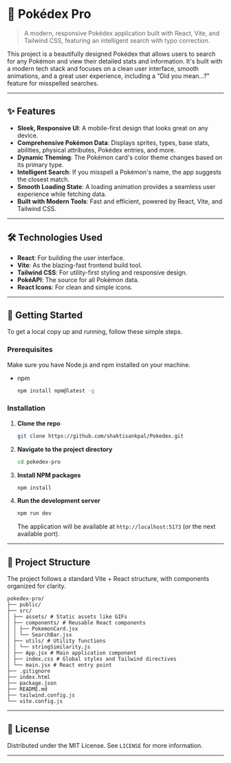 # 📖 Pokédex Pro

> A modern, responsive Pokédex application built with React, Vite, and Tailwind CSS, featuring an intelligent search with typo correction.

This project is a beautifully designed Pokédex that allows users to search for any Pokémon and view their detailed stats and information. It's built with a modern tech stack and focuses on a clean user interface, smooth animations, and a great user experience, including a "Did you mean...?" feature for misspelled searches.

---

## ✨ Features

- **Sleek, Responsive UI**: A mobile-first design that looks great on any device.
- **Comprehensive Pokémon Data**: Displays sprites, types, base stats, abilities, physical attributes, Pokédex entries, and more.
- **Dynamic Theming**: The Pokémon card's color theme changes based on its primary type.
- **Intelligent Search**: If you misspell a Pokémon's name, the app suggests the closest match.
- **Smooth Loading State**: A loading animation provides a seamless user experience while fetching data.
- **Built with Modern Tools**: Fast and efficient, powered by React, Vite, and Tailwind CSS.

---

## 🛠️ Technologies Used

- **React**: For building the user interface.
- **Vite**: As the blazing-fast frontend build tool.
- **Tailwind CSS**: For utility-first styling and responsive design.
- **PokéAPI**: The source for all Pokémon data.
- **React Icons**: For clean and simple icons.

---

## 🚀 Getting Started

To get a local copy up and running, follow these simple steps.

### **Prerequisites**

Make sure you have Node.js and npm installed on your machine.

- npm
  ```sh
  npm install npm@latest -g
  ```

### **Installation**

1.  **Clone the repo**
    ```sh
    git clone https://github.com/shaktisankpal/Pokedex.git
    ```
2.  **Navigate to the project directory**
    ```sh
    cd pokedex-pro
    ```
3.  **Install NPM packages**
    ```sh
    npm install
    ```
4.  **Run the development server**
    ```sh
    npm run dev
    ```
    The application will be available at `http://localhost:5173` (or the next available port).

---

## 📁 Project Structure

The project follows a standard Vite + React structure, with components organized for clarity.
```
pokedex-pro/
├── public/
├── src/
│ ├── assets/ # Static assets like GIFs
│ ├── components/ # Reusable React components
│ │ ├── PokemonCard.jsx
│ │ └── SearchBar.jsx
│ ├── utils/ # Utility functions
│ │ └── stringSimilarity.js
│ ├── App.jsx # Main application component
│ ├── index.css # Global styles and Tailwind directives
│ └── main.jsx # React entry point
├── .gitignore
├── index.html
├── package.json
├── README.md
├── tailwind.config.js
└── vite.config.js
```
---

## 📄 License

Distributed under the MIT License. See `LICENSE` for more information.

---
